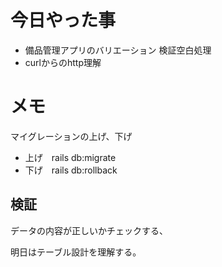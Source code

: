 # 今日やった事

* 備品管理アプリのバリエーション
検証空白処理
* curlからのhttp理解

# メモ
マイグレーションの上げ、下げ
* 上げ　rails db:migrate
* 下げ　rails db:rollback

## 検証
データの内容が正しいかチェックする、

明日はテーブル設計を理解する。
